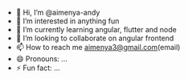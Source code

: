 - 👋 Hi, I’m @aimenya-andy
- 👀 I’m interested in anything fun
- 🌱 I’m currently learning angular, flutter and node
- 💞️ I’m looking to collaborate on angular frontend
- 📫 How to reach me aimenya3@gmail.com(email)
- 😄 Pronouns: ...
- ⚡ Fun fact: ...

<!---
aimenya-andy/aimenya-andy is a ✨ special ✨ repository because its `README.md` (this file) appears on your GitHub profile.
You can click the Preview link to take a look at your changes.
--->
